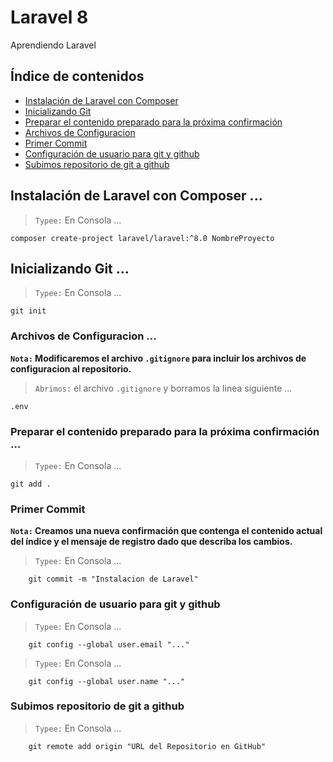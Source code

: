 # Laravel 8
Aprendiendo Laravel
<a name="top"></a>

## Índice de contenidos

- [Instalación de Laravel con Composer](#item1)
- [Inicializando Git](#item2)
- [Preparar el contenido preparado para la próxima confirmación](#item3)
- [Archivos de Configuracion](#item4)
- [Primer Commit](#item5)
- [Configuración de usuario para git y github](#item6)
- [Subimos repositorio de git a github](#item7)

## Instalación de Laravel con Composer ...
<a name="item1"></a>
>`Typee:` En Consola ...
```console
composer create-project laravel/laravel:^8.0 NombreProyecto
```
<a name="top"></a>

## Inicializando Git ...
<a name="item2"></a>
>`Typee:` En Consola ...
```console
git init
```
<a name="top"></a>

### Archivos de Configuracion ...
<a name="item3"></a>
**`Nota:`
Modificaremos el archivo `.gitignore` para incluir los archivos de configuracion al repositorio.**

>`Abrimos:` el archivo `.gitignore` y borramos la linea siguiente ...
```git
.env
```
<a name="top"></a>

### Preparar el contenido preparado para la próxima confirmación ...
<a name="item4"></a>
>`Typee:` En Consola ...
```console
git add .
```
<a name="top"></a>

### Primer Commit
<a name="item5"></a>

**`Nota:` Creamos una nueva confirmación que contenga el contenido actual del índice y el mensaje de registro dado que describa los cambios.**

>`Typee:` En Consola ...
```console
    git commit -m "Instalacion de Laravel"
```
<a name="top"></a>

### Configuración de usuario para git y github
<a name="item6"></a>

>`Typee:` En Consola ...
```console
    git config --global user.email "..."
```
>`Typee:` En Consola ...
```console
    git config --global user.name "..."
```
<a name="top"></a>

### Subimos repositorio de git a github
<a name="item7"></a>

>`Typee:` En Consola ...
```console
    git remote add origin "URL del Repositorio en GitHub"
```
<a name="top"></a>
